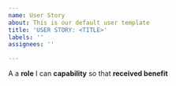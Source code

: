 ```yaml
---
name: User Story
about: This is our default user template
title: 'USER STORY: <TITLE>'
labels: ''
assignees: ''

---
```


A a  __role__ I can __capability__ so that __received benefit__
